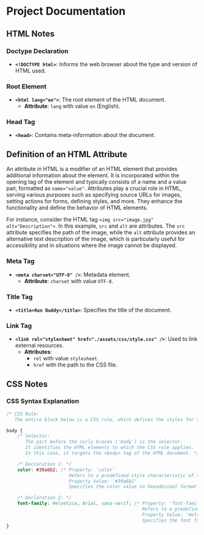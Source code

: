 # Project Documentation

## HTML Notes

### Doctype Declaration
- **`<!DOCTYPE html>`**: Informs the web browser about the type and version of HTML used.

### Root Element
- **`<html lang="en">`**: The root element of the HTML document. 
  - **Attribute**: `lang` with value `en` (English).

### Head Tag
- **`<head>`**: Contains meta-information about the document.

## Definition of an HTML Attribute
An attribute in HTML is a modifier of an HTML element that provides additional information about the element. It is incorporated within the opening tag of the element and typically consists of a name and a value pair, formatted as `name="value"`. Attributes play a crucial role in HTML, serving various purposes such as specifying source URLs for images, setting actions for forms, defining styles, and more. They enhance the functionality and define the behavior of HTML elements.

For instance, consider the HTML tag `<img src="image.jpg" alt="Description">`. In this example, `src` and `alt` are attributes. The `src` attribute specifies the path of the image, while the `alt` attribute provides an alternative text description of the image, which is particularly useful for accessibility and in situations where the image cannot be displayed.

### Meta Tag
- **`<meta charset="UTF-8" />`**: Metadata element.
  - **Attribute**: `charset` with value `UTF-8`.

### Title Tag
- **`<title>Run Buddy</title>`**: Specifies the title of the document.

### Link Tag
- **`<link rel="stylesheet" href="./assets/css/style.css" />`**: Used to link external resources.
  - **Attributes**: 
    - `rel` with value `stylesheet`.
    - `href` with the path to the CSS file.

## CSS Notes

### CSS Syntax Explanation

```css
/* CSS Rule: 
   The entire block below is a CSS rule, which defines the styles for the elements selected by the selector. */

body {
    /* Selector: 
       The part before the curly braces ('body') is the selector.
       It identifies the HTML elements to which the CSS rule applies.
       In this case, it targets the <body> tag of the HTML document. */

    /* Declaration 1: */
    color: #39a6b2; /* Property: 'color'
                       Refers to a predefined style characteristic of the element.
                       Property Value: '#39a6b2'
                       Specifies the color value in hexadecimal format for the text of the body element. */

    /* Declaration 2: */
    font-family: Helvetica, Arial, sans-serif; /* Property: 'font-family'
                                                  Refers to a predefined style characteristic of the element.
                                                  Property Value: 'Helvetica, Arial, sans-serif'
                                                  Specifies the font family for text in the body element. */
}


